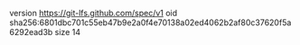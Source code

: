 version https://git-lfs.github.com/spec/v1
oid sha256:6801dbc701c55eb47b9e2a0f4e70138a02ed4062b2af80c37620f5a6292ead3b
size 14
